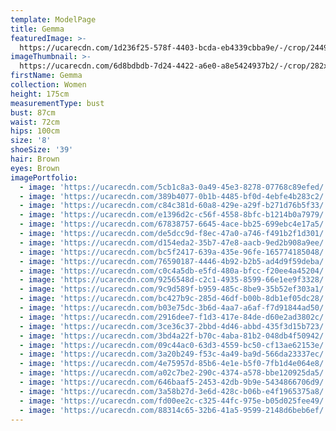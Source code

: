 ```yaml
---
template: ModelPage
title: Gemma
featuredImage: >-
  https://ucarecdn.com/1d236f25-578f-4403-bcda-eb4339cbba9e/-/crop/2449x1201/0,111/-/preview/
imageThumbnail: >-
  https://ucarecdn.com/6d8bdbdb-7d24-4422-a6e0-a8e5424937b2/-/crop/282x362/129,17/-/preview/
firstName: Gemma
collection: Women
height: 175cm
measurementType: bust
bust: 87cm
waist: 72cm
hips: 100cm
size: '8'
shoeSize: '39'
hair: Brown
eyes: Brown
imagePortfolio:
  - image: 'https://ucarecdn.com/5cb1c8a3-0a49-45e3-8278-07768c89efed/'
  - image: 'https://ucarecdn.com/389b4077-0b1b-4485-bf0d-4ebfe4b283c2/'
  - image: 'https://ucarecdn.com/c84c381d-60a8-429e-a29f-b271d76b5f33/'
  - image: 'https://ucarecdn.com/e1396d2c-c56f-4558-8bfc-b1214b0a7979/'
  - image: 'https://ucarecdn.com/67838757-6645-4ace-bb25-699ebc4e17a5/'
  - image: 'https://ucarecdn.com/de5dcc9d-f8ec-47a0-a746-f491b2f1d301/'
  - image: 'https://ucarecdn.com/d154eda2-35b7-47e8-aacb-9ed2b908a9ee/'
  - image: 'https://ucarecdn.com/bc5f2417-639a-435e-96fe-165774185048/'
  - image: 'https://ucarecdn.com/76590187-4446-4b92-b2b5-ad4d9f59deba/'
  - image: 'https://ucarecdn.com/c0c4a5db-e5fd-480a-bfcc-f20ee4a45204/'
  - image: 'https://ucarecdn.com/9256548d-c2c1-4935-8599-66e1ee9f3328/'
  - image: 'https://ucarecdn.com/9c9d589f-b959-485c-8be9-35b52ef303a1/'
  - image: 'https://ucarecdn.com/bc427b9c-285d-46df-b00b-8db1ef05dc28/'
  - image: 'https://ucarecdn.com/b03e75dc-3b6d-4aa7-a6af-f7d91844ad50/'
  - image: 'https://ucarecdn.com/2916dee7-f1d3-417e-84de-d60e2ad3802c/'
  - image: 'https://ucarecdn.com/3ce36c37-2bbd-4d46-abbd-435f3d15b723/'
  - image: 'https://ucarecdn.com/3bd4a22f-b70c-4aba-81b2-048db4f50942/'
  - image: 'https://ucarecdn.com/09c44ac0-63d3-4559-bc50-cf13ae62153e/'
  - image: 'https://ucarecdn.com/3a20b249-f53c-4a49-ba9d-566da23337ec/'
  - image: 'https://ucarecdn.com/4e75957d-85b6-4e1e-b5f0-7fb1d4e064e8/'
  - image: 'https://ucarecdn.com/a02c7be2-290c-4374-a578-bbe120925da5/'
  - image: 'https://ucarecdn.com/646baaf5-2453-42db-9b9e-5434866706d9/'
  - image: 'https://ucarecdn.com/3a58b27d-3e6d-428c-b06b-e4f1965375a8/'
  - image: 'https://ucarecdn.com/fd00ee2c-c325-44fc-975e-b05d025fee49/'
  - image: 'https://ucarecdn.com/88314c65-32b6-41a5-9599-2148d6beb6ef/'
---
```


